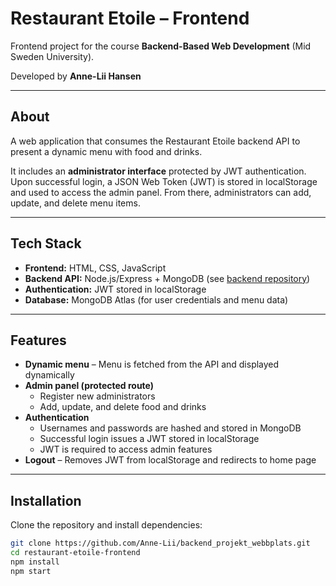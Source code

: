 # Restaurant Etoile – Frontend
Frontend project for the course **Backend-Based Web Development** (Mid Sweden University).  

Developed by **Anne-Lii Hansen**  

---

## About
A web application that consumes the Restaurant Etoile backend API to present a dynamic menu with food and drinks.  

It includes an **administrator interface** protected by JWT authentication. Upon successful login, a JSON Web Token (JWT) is stored in localStorage and used to access the admin panel. From there, administrators can add, update, and delete menu items.  

---

## Tech Stack
- **Frontend:** HTML, CSS, JavaScript  
- **Backend API:** Node.js/Express + MongoDB (see [backend repository](https://github.com/Anne-Lii/backend_projekt_webbplats))  
- **Authentication:** JWT stored in localStorage  
- **Database:** MongoDB Atlas (for user credentials and menu data)  

---

## Features
- **Dynamic menu** – Menu is fetched from the API and displayed dynamically  
- **Admin panel (protected route)**  
  - Register new administrators  
  - Add, update, and delete food and drinks  
- **Authentication**  
  - Usernames and passwords are hashed and stored in MongoDB  
  - Successful login issues a JWT stored in localStorage  
  - JWT is required to access admin features  
- **Logout** – Removes JWT from localStorage and redirects to home page  

---

## Installation
Clone the repository and install dependencies:  
```bash
git clone https://github.com/Anne-Lii/backend_projekt_webbplats.git
cd restaurant-etoile-frontend
npm install
npm start
